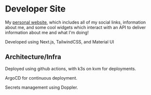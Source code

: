 # Developer Site

My [personal website](https://jaydenpyles.dev), which includes all of my social links, information about me, and some cool widgets which interact with an API to deliver information about me and what I'm doing!

Developed using Next.js, TailwindCSS, and Material UI

## Architecture/Infra

Deployed using github actions, with k3s on kvm for deployments.

ArgoCD for continuous deployment.

Secrets management using Doppler.